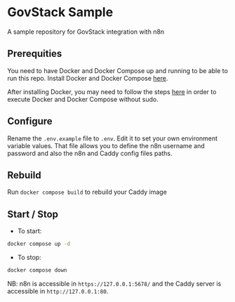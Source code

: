 # GovStack Sample

A sample repository for GovStack integration with n8n

## Prerequities

You need to have Docker and Docker Compose up and running to be able to run this
repo. Install Docker and Docker Compose [here](https://docs.docker.com/).

After installing Docker, you may need to follow the steps
[here](https://docs.docker.com/engine/install/linux-postinstall/#manage-docker-as-a-non-root-user)
in order to execute Docker and Docker Compose without sudo.

## Configure

Rename the `.env.example` file to `.env`. Edit it to set your own environment
variable values. That file allows you to define the n8n username and password
and also the n8n and Caddy config files paths.

## Rebuild

Run `docker compose build` to rebuild your Caddy image

## Start / Stop

- To start:

```bash
docker compose up -d
```

- To stop:

```bash
docker compose down
```

NB: n8n is accessible in `https://127.0.0.1:5678/` and the Caddy server is
accessible in `http://127.0.0.1:80`.
